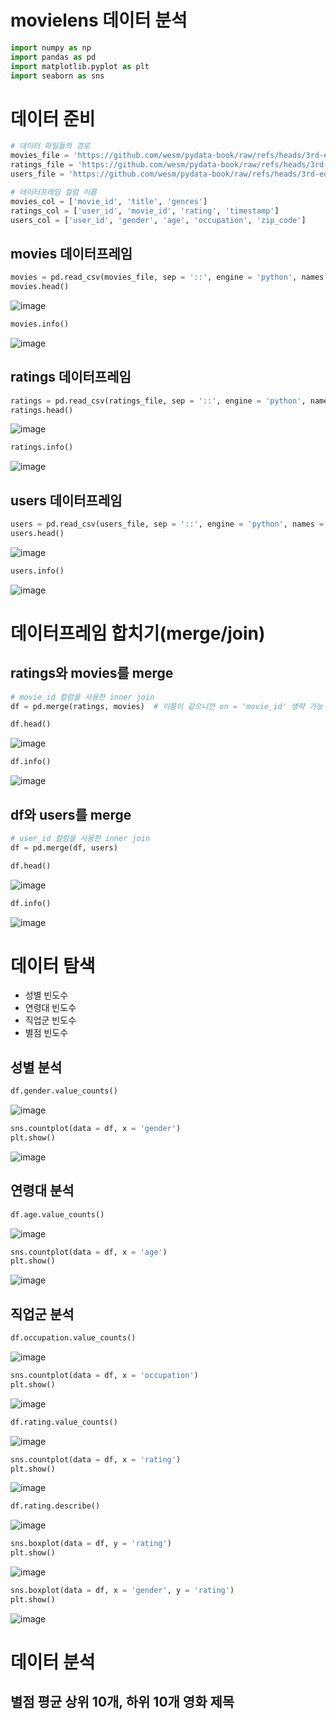 # movielens 데이터 분석

```python
import numpy as np
import pandas as pd
import matplotlib.pyplot as plt
import seaborn as sns
```

# 데이터 준비
```python
# 데이터 파일들의 경로
movies_file = 'https://github.com/wesm/pydata-book/raw/refs/heads/3rd-edition/datasets/movielens/movies.dat'
ratings_file = 'https://github.com/wesm/pydata-book/raw/refs/heads/3rd-edition/datasets/movielens/ratings.dat'
users_file = 'https://github.com/wesm/pydata-book/raw/refs/heads/3rd-edition/datasets/movielens/users.dat'
```

```python
# 데이터프레임 컬럼 이름
movies_col = ['movie_id', 'title', 'genres']
ratings_col = ['user_id', 'movie_id', 'rating', 'timestamp']
users_col = ['user_id', 'gender', 'age', 'occupation', 'zip_code']
```

## movies 데이터프레임

```python
movies = pd.read_csv(movies_file, sep = '::', engine = 'python', names = movies_col_
movies.head()
```
![image](https://github.com/user-attachments/assets/f4c3ccb0-24cf-4739-bd44-d2fd2a004ff5)

```python
movies.info()
```
![image](https://github.com/user-attachments/assets/b1769916-c06b-4995-8e87-6844fb63c26c)

## ratings 데이터프레임
```python
ratings = pd.read_csv(ratings_file, sep = '::', engine = 'python', names = ratings_col)
ratings.head()
```
![image](https://github.com/user-attachments/assets/6015c55e-b850-44dc-bb4e-4a6db8f5306a)

```python
ratings.info()
```
![image](https://github.com/user-attachments/assets/59f8833b-710b-43a1-bb76-581d9a5bdc04)

## users 데이터프레임

```python
users = pd.read_csv(users_file, sep = '::', engine = 'python', names = users_col)
users.head()
```
![image](https://github.com/user-attachments/assets/9e18de44-3352-4126-ae0a-97d208ae6dc7)

```python
users.info()
```
![image](https://github.com/user-attachments/assets/e7ff57a6-9d16-4fa2-b445-8b33be44b8eb)

# 데이터프레임 합치기(merge/join)

## ratings와 movies를 merge

```python
# movie_id 컬럼을 사용한 inner join
df = pd.merge(ratings, movies)  # 이름이 같으니깐 on = 'movie_id' 생략 가능
```
```python
df.head()
```
![image](https://github.com/user-attachments/assets/8119aa25-6e53-4b60-a7f4-579b43567841)

```python
df.info()
```
![image](https://github.com/user-attachments/assets/17cf0b2c-f421-46f8-aaf0-a8c7bfe44ad3)

## df와 users를 merge

```python
# user_id 컬럼을 사용한 inner join
df = pd.merge(df, users)
```
```python
df.head()
```
![image](https://github.com/user-attachments/assets/ebd52cb4-60b1-4cbc-a406-1fdbce072934)

```python
df.info()
```
![image](https://github.com/user-attachments/assets/7ca62831-2cb2-4f35-839e-d2977f944404)

# 데이터 탐색<br>

* 성별 빈도수
* 연령대 빈도수
* 직업군 빈도수
* 별점 빈도수

## 성별 분석

```python
df.gender.value_counts()
```
![image](https://github.com/user-attachments/assets/d8f35c16-e1cc-4e00-aefe-01b32fc2febd)

```python
sns.countplot(data = df, x = 'gender')
plt.show()
```
![image](https://github.com/user-attachments/assets/e5d9818e-d840-4bdd-a7dd-736772b30b57)

## 연령대 분석

```python
df.age.value_counts()
```
![image](https://github.com/user-attachments/assets/8ba708b3-cadd-40a7-8d6c-06900e7e5ff6)

```python
sns.countplot(data = df, x = 'age')
plt.show()
```
![image](https://github.com/user-attachments/assets/f2dae97c-3185-45ca-8127-8a25ee20aef1)

## 직업군 분석

```python
df.occupation.value_counts()
```
![image](https://github.com/user-attachments/assets/86ce5b32-eee7-47f0-94a7-73cc4395988d)

```python
sns.countplot(data = df, x = 'occupation')
plt.show()
```
![image](https://github.com/user-attachments/assets/7becdc93-cf42-4df9-94d4-01b12d707eab)

```python
df.rating.value_counts()
```
![image](https://github.com/user-attachments/assets/8a75e48e-3301-4f8d-83da-c63f33009a44)

```python
sns.countplot(data = df, x = 'rating')
plt.show()
```
![image](https://github.com/user-attachments/assets/b3b38c91-4e69-489c-8d61-391e2d691a20)

```python
df.rating.describe()
```
![image](https://github.com/user-attachments/assets/6e655cba-8cab-409b-99f3-693a61da2639)

```python
sns.boxplot(data = df, y = 'rating')
plt.show()
```
![image](https://github.com/user-attachments/assets/c517a3e1-9ed7-42da-ae8b-88ed623d4901)

```python
sns.boxplot(data = df, x = 'gender', y = 'rating')
plt.show()
```
![image](https://github.com/user-attachments/assets/3e10cf03-9b29-4313-b457-b6e08185190a)

# 데이터 분석

## 별점 평균 상위 10개, 하위 10개 영화 제목

```python

```
